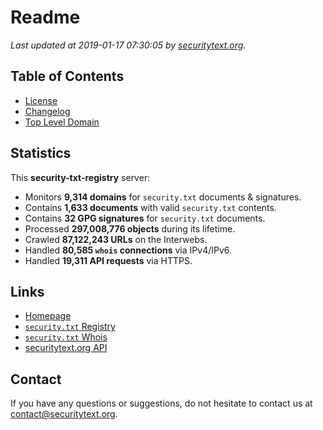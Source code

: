 # Readme

_Last updated at 2019-01-17 07:30:05 by [securitytext.org](https://securitytext.org)._

## Table of Contents

* [License](LICENSE.md)
* [Changelog](CHANGELOG.md)
* [Top Level Domain](TLD.md)

## Statistics

This **security-txt-registry** server:

* Monitors **9,314 domains** for `security.txt` documents & signatures.
* Contains **1,633 documents** with valid `security.txt` contents.
* Contains **32 GPG signatures** for `security.txt` documents.
* Processed **297,008,776 objects** during its lifetime.
* Crawled **87,122,243 URLs** on the Interwebs.
* Handled **80,585 `whois` connections** via IPv4/IPv6.
* Handled **19,311 API requests** via HTTPS.

## Links

* [Homepage](https://securitytext.org)
* [`security.txt` Registry](https://registry.securitytext.org)
* [`security.txt` Whois](https://whois.securitytext.org)
* [securitytext.org API](https://api.securitytext.org)

## Contact

If you have any questions or suggestions, do not hesitate to contact us at contact@securitytext.org.
